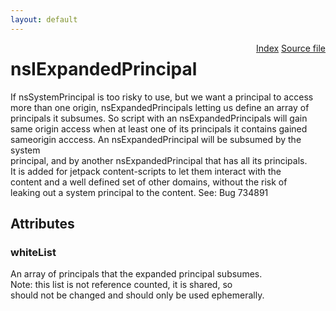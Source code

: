 ```yaml
---
layout: default
---
```

<div class='links' style='float:right'><a href="../index.html">Index</a>
<a href="http://dxr.mozilla.org/mozilla-central/source/caps/nsIPrincipal.idl">Source file</a>
</div>

# nsIExpandedPrincipal #
  
If nsSystemPrincipal is too risky to use, but we want a principal to access  
more than one origin, nsExpandedPrincipals letting us define an array of  
principals it subsumes. So script with an nsExpandedPrincipals will gain  
same origin access when at least one of its principals it contains gained  
sameorigin acccess. An nsExpandedPrincipal will be subsumed by the system  
principal, and by another nsExpandedPrincipal that has all its principals.  
It is added for jetpack content-scripts to let them interact with the  
content and a well defined set of other domains, without the risk of  
leaking out a system principal to the content. See: Bug 734891  
  

## Attributes ##

### whiteList ###
  
An array of principals that the expanded principal subsumes.  
Note: this list is not reference counted, it is shared, so  
should not be changed and should only be used ephemerally.  
  
